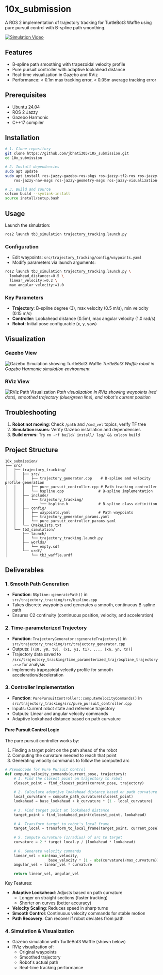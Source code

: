 # 10x_submission

A ROS 2 implementation of trajectory tracking for TurtleBot3 Waffle using pure pursuit control with B-spline path smoothing.

[![Simulation Video](/Images_&_videos/tb3_gazebo.png)](/Images_&_videos/simulation_video.mp4)

## Features
- B-spline path smoothing with trapezoidal velocity profile
- Pure pursuit controller with adaptive lookahead distance
- Real-time visualization in Gazebo and RViz
- Performance: < 0.1m max tracking error, < 0.05m average tracking error



## Prerequisites
- Ubuntu 24.04
- ROS 2 Jazzy
- Gazebo Harmonic
- C++17 compiler

## Installation

```bash
# 1. Clone repository
git clone https://github.com/jbhati305/10x_submission.git
cd 10x_submission

# 2. Install dependencies
sudo apt update
sudo apt install ros-jazzy-gazebo-ros-pkgs ros-jazzy-tf2-ros ros-jazzy-tf2-geometry-msgs \
    ros-jazzy-nav-msgs ros-jazzy-geometry-msgs ros-jazzy-visualization-msgs

# 3. Build and source
colcon build --symlink-install
source install/setup.bash
```

## Usage

Launch the simulation:
```bash
ros2 launch tb3_simulation trajectory_tracking.launch.py
```

### Configuration
- Edit waypoints: `src/trajectory_tracking/config/waypoints.yaml`
- Modify parameters via launch arguments:
```bash
ros2 launch tb3_simulation trajectory_tracking.launch.py \
  lookahead_distance:=0.5 \
  linear_velocity:=0.2 \
  max_angular_velocity:=1.0
```

### Key Parameters
- **Trajectory**: B-spline degree (3), max velocity (0.5 m/s), min velocity (0.15 m/s)
- **Controller**: Lookahead distance (0.5m), max angular velocity (1.0 rad/s)
- **Robot**: Initial pose configurable (x, y, yaw)

## Visualization

### Gazebo View
![Gazebo Simulation showing TurtleBot3 Waffle](/Images_&_videos/tb3_gazebo.png)
*TurtleBot3 Waffle robot in Gazebo Harmonic simulation environment*

### RViz View
![RViz Path Visualization](/Images_&_videos/tb3_rviz.png)
*Path visualization in RViz showing waypoints (red dots), smoothed trajectory (blue/green line), and robot's current position*


## Troubleshooting
1. **Robot not moving**: Check `/path` and `/cmd_vel` topics, verify TF tree
2. **Simulation issues**: Verify Gazebo installation and dependencies
3. **Build errors**: Try `rm -rf build/ install/ log/ && colcon build`

## Project Structure
```
10x_submission/
├── src/
│   ├── trajectory_tracking/
│   │   ├── src/
│   │   │   ├── trajectory_generator.cpp    # B-spline and velocity profile generation
│   │   │   ├── pure_pursuit_controller.cpp # Path tracking controller
│   │   │   └── bspline.cpp                # B-spline implementation
│   │   ├── include/
│   │   │   └── trajectory_tracking/
│   │   │       └── bspline.h              # B-spline class definition
│   │   ├── config/
│   │   │   ├── waypoints.yaml             # Path waypoints
│   │   │   ├── trajectory_generator_params.yaml
│   │   │   └── pure_pursuit_controller_params.yaml
│   │   └── CMakeLists.txt
│   └── tb3_simulation/
│       ├── launch/
│       │   └── trajectory_tracking.launch.py
│       ├── worlds/
│       │   └── empty.sdf
│       └── urdf/
│           └── tb3_waffle.urdf
```



## Deliverables
### 1. Smooth Path Generation
- **Function**: `BSpline::generatePath()` in `src/trajectory_tracking/src/bspline.cpp`
- Takes discrete waypoints and generates a smooth, continuous B-spline path
- Ensures C2 continuity (continuous position, velocity, and acceleration)

### 2. Time-parameterized Trajectory
- **Function**: `TrajectoryGenerator::generateTrajectory()` in `src/trajectory_tracking/src/trajectory_generator.cpp`
- Outputs: `[(x0, y0, t0), (x1, y1, t1), ..., (xn, yn, tn)]`
- Trajectory data saved to `/src/trajectory_tracking/time_parameterized_traj/bspline_trajectory.csv` for analysis
- Implements trapezoidal velocity profile for smooth acceleration/deceleration

### 3. Controller Implementation
- **Function**: `PurePursuitController::computeVelocityCommands()` in `src/trajectory_tracking/src/pure_pursuit_controller.cpp`
- Inputs: Current robot state and reference trajectory
- Outputs: Linear and angular velocity commands
- Adaptive lookahead distance based on path curvature

#### Pure Pursuit Control Logic
The pure pursuit controller works by:
1. Finding a target point on the path ahead of the robot
2. Computing the curvature needed to reach that point
3. Generating velocity commands to follow the computed arc

```python
# Pseudocode for Pure Pursuit Control
def compute_velocity_commands(current_pose, trajectory):
    # 1. Find the closest point on trajectory to robot
    closest_point = find_closest_point(current_pose, trajectory)
    
    # 2. Calculate adaptive lookahead distance based on path curvature
    local_curvature = compute_path_curvature(closest_point)
    lookahead = base_lookahead + k_curvature * (1 - local_curvature)
    
    # 3. Find target point at lookahead distance
    target_point = find_lookahead_point(closest_point, lookahead)
    
    # 4. Transform target to robot's local frame
    target_local = transform_to_local_frame(target_point, current_pose)
    
    # 5. Compute curvature (1/radius) of arc to target
    curvature = 2 * target_local.y / (lookahead * lookahead)
    
    # 6. Generate velocity commands
    linear_vel = min(max_velocity, 
                    base_velocity * (1 - abs(curvature)/max_curvature))
    angular_vel = linear_vel * curvature
    
    return linear_vel, angular_vel
```

Key Features:
- **Adaptive Lookahead**: Adjusts based on path curvature
  - Longer on straight sections (faster tracking)
  - Shorter on curves (better accuracy)
- **Velocity Scaling**: Reduces speed in sharp turns
- **Smooth Control**: Continuous velocity commands for stable motion
- **Path Recovery**: Can recover if robot deviates from path

### 4. Simulation & Visualization
- Gazebo simulation with TurtleBot3 Waffle (shown below)
- RViz visualization of:
  - Original waypoints
  - Smoothed trajectory
  - Robot's actual path
  - Real-time tracking performance